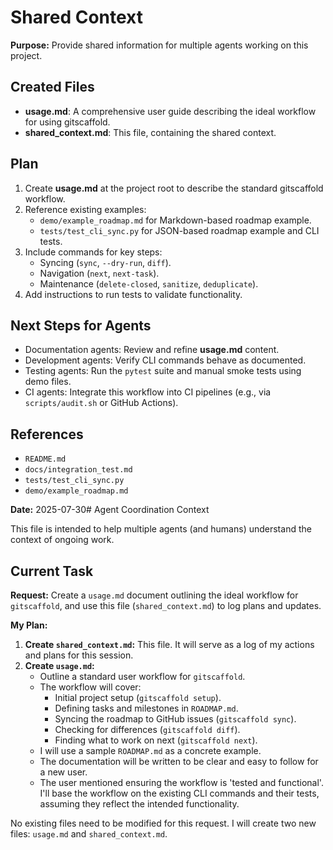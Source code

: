  # Shared Context

 **Purpose:** Provide shared information for multiple agents working on this project.

 ## Created Files

 - **usage.md**: A comprehensive user guide describing the ideal workflow for using gitscaffold.
 - **shared_context.md**: This file, containing the shared context.

 ## Plan

 1. Create **usage.md** at the project root to describe the standard gitscaffold workflow.
 2. Reference existing examples:
    - `demo/example_roadmap.md` for Markdown-based roadmap example.
    - `tests/test_cli_sync.py` for JSON-based roadmap example and CLI tests.
 3. Include commands for key steps:
    - Syncing (`sync`, `--dry-run`, `diff`).
    - Navigation (`next`, `next-task`).
    - Maintenance (`delete-closed`, `sanitize`, `deduplicate`).
 4. Add instructions to run tests to validate functionality.

 ## Next Steps for Agents

 - Documentation agents: Review and refine **usage.md** content.
 - Development agents: Verify CLI commands behave as documented.
 - Testing agents: Run the `pytest` suite and manual smoke tests using demo files.
 - CI agents: Integrate this workflow into CI pipelines (e.g., via `scripts/audit.sh` or GitHub Actions).

 ## References

 - `README.md`
 - `docs/integration_test.md`
 - `tests/test_cli_sync.py`
 - `demo/example_roadmap.md`

 **Date:** 2025-07-30# Agent Coordination Context

This file is intended to help multiple agents (and humans) understand the context of ongoing work.

## Current Task

**Request:** Create a `usage.md` document outlining the ideal workflow for `gitscaffold`, and use this file (`shared_context.md`) to log plans and updates.

**My Plan:**

1.  **Create `shared_context.md`:** This file. It will serve as a log of my actions and plans for this session.
2.  **Create `usage.md`:**
    *   Outline a standard user workflow for `gitscaffold`.
    *   The workflow will cover:
        *   Initial project setup (`gitscaffold setup`).
        *   Defining tasks and milestones in `ROADMAP.md`.
        *   Syncing the roadmap to GitHub issues (`gitscaffold sync`).
        *   Checking for differences (`gitscaffold diff`).
        *   Finding what to work on next (`gitscaffold next`).
    *   I will use a sample `ROADMAP.md` as a concrete example.
    *   The documentation will be written to be clear and easy to follow for a new user.
    *   The user mentioned ensuring the workflow is 'tested and functional'. I'll base the workflow on the existing CLI commands and their tests, assuming they reflect the intended functionality.

No existing files need to be modified for this request. I will create two new files: `usage.md` and `shared_context.md`.
